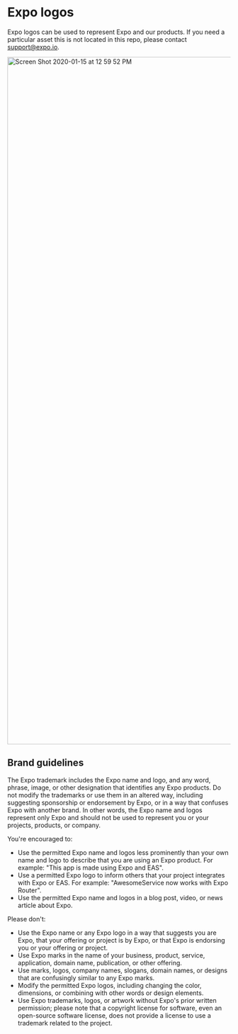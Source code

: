 # Expo logos

Expo logos can be used to represent Expo and our products. If you need a particular asset this is not located in this repo, please contact support@expo.io.

<img width="1553" alt="Screen Shot 2020-01-15 at 12 59 52 PM" src="https://user-images.githubusercontent.com/6455018/72458658-f992f000-3796-11ea-92d9-41159c00dc84.png">

## Brand guidelines

The Expo trademark includes the Expo name and logo, and any word, phrase, image, or other designation that identifies any Expo products. Do not modify the trademarks or use them in an altered way, including suggesting sponsorship or endorsement by Expo, or in a way that confuses Expo with another brand. In other words, the Expo name and logos represent only Expo and should not be used to represent you or your projects, products, or company.

You're encouraged to:
- Use the permitted Expo name and logos less prominently than your own name and logo to describe that you are using an Expo product. For example: "This app is made using Expo and EAS".
- Use a permitted Expo logo to inform others that your project integrates with Expo or EAS. For example: "AwesomeService now works with Expo Router".
- Use the permitted Expo name and logos in a blog post, video, or news article about Expo.

Please don't:

- Use the Expo name or any Expo logo in a way that suggests you are Expo, that your offering or project is by Expo, or that Expo is endorsing you or your offering or project.
- Use Expo marks in the name of your business, product, service, application, domain name, publication, or other offering.
- Use marks, logos, company names, slogans, domain names, or designs that are confusingly similar to any Expo marks.
- Modify the permitted Expo logos, including changing the color, dimensions, or combining with other words or design elements.
- Use Expo trademarks, logos, or artwork without Expo's prior written permission; please note that a copyright license for software, even an open-source software license, does not provide a license to use a trademark related to the project.